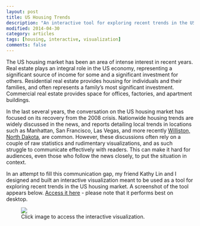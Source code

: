 ```yaml
---
layout: post
title: US Housing Trends
description: "An interactive tool for exploring recent trends in the US housing market."
modified: 2014-04-30
category: articles
tags: [housing, interactive, visualization]
comments: false
---
```


The US housing market has been an area of intense interest in recent years. Real estate plays an integral role in the US economy, representing a significant source of income for some and a significant investment for others. Residential real estate provides housing for individuals and their families, and often represents a family’s most significant investment. Commercial real estate provides space for offices, factories, and apartment buildings.

In the last several years, the conversation on the US housing market has focused on its recovery from the 2008 crisis. Nationwide housing trends are widely discussed in the news, and reports detailing local trends in locations such as Manhattan, San Francisco, Las Vegas, and more recently [Williston, North Dakota](http://time.com/8731/highest-rent-in-us-williston-north-dakota/), are common. However, these discussions often rely on a couple of raw statistics and rudimentary visualizations, and as such struggle to communicate effectively with readers. This can make it hard for audiences, even those who follow the news closely, to put the situation in context.

In an attempt to fill this communication gap, my friend Kathy Lin and I designed and built an interactive visualization meant to be used as a tool for exploring recent trends in the US housing market. A screenshot of the tool appears below. [Access it here](http://renzolucioni.com/recovery) - please note that it performs best on desktop.

<figure>
    <a href="http://renzolucioni.com/recovery" target="_blank"><img src="http://i.imgur.com/rZ5DnyV.png"></a>
    <figcaption>Click image to access the interactive visualization.</figcaption>
</figure>
